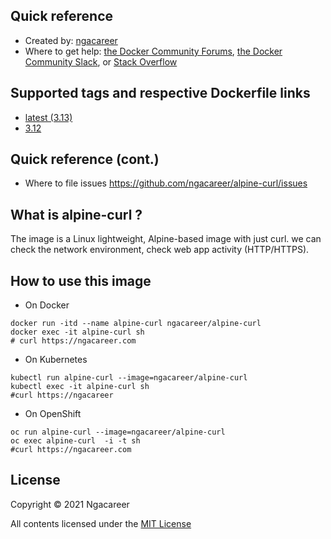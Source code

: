 ## Quick reference
- Created by: <a href="https://github.com/ngacareer">ngacareer</a>
- Where to get help: <a href="https://forums.docker.com/">the Docker Community Forums</a>, <a href="https://dockr.ly/slack">the Docker Community Slack</a>, or <a href="https://stackoverflow.com/search?tab=newest&amp;q=docker">Stack Overflow</a>

## Supported tags and respective Dockerfile links
- <a href="https://github.com/ngacareer/alpine-curl/blob/main/Dockerfile">latest (3.13)</a>
- <a href="https://github.com/ngacareer/alpine-curl/blob/3.12/Dockerfile">3.12</a>
## Quick reference (cont.)
- Where to file issues <a href="https://github.com/ngacareer/alpine-curl/issues">https://github.com/ngacareer/alpine-curl/issues</a>

## What is alpine-curl ? 

The image is a Linux lightweight, Alpine-based image with just curl. we can check the network environment, check web app activity (HTTP/HTTPS).

## How to use this image
- On Docker 
```
docker run -itd --name alpine-curl ngacareer/alpine-curl
docker exec -it alpine-curl sh
# curl https://ngacareer.com
 ```
- On Kubernetes
 ```
kubectl run alpine-curl --image=ngacareer/alpine-curl
kubectl exec -it alpine-curl sh
#curl https://ngacareer
 ```
 - On OpenShift
 ```
oc run alpine-curl --image=ngacareer/alpine-curl
oc exec alpine-curl  -i -t sh
#curl https://ngacareer.com
 ```
## License

Copyright © 2021 Ngacareer

All contents licensed under the [MIT License](LICENSE)
